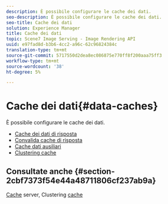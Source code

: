 ```yaml
---
description: È possibile configurare le cache dei dati.
seo-description: È possibile configurare le cache dei dati.
seo-title: Cache dei dati
solution: Experience Manager
title: Cache dei dati
topic: Scene7 Image Serving - Image Rendering API
uuid: e97fad8d-b3b6-4cc2-a96c-62c96824384c
translation-type: tm+mt
source-git-commit: 5717550d2dea8ec086875e770ff8f200aaa75ff3
workflow-type: tm+mt
source-wordcount: '38'
ht-degree: 5%

---
```



# Cache dei dati{#data-caches}

È possibile configurare le cache dei dati.

+ [Cache dei dati di risposta](c-response-data-cache.md)
+ [Convalida cache di risposta](c-response-cache-validation.md)
+ [Cache dati ausiliari](c-auxiliary-data-caches.md)
+ [Clustering cache](c-cache-clustering.md)

## Consultate anche {#section-2cbf7373f54e44a48711806cf237ab9a}

[Cache](../../../../is-api/image-serving-api-ref/c-configuration-and-administration/c-server-settings/r-server-caches.md#reference-f6c7f73ea10f4c3ca93acd79a856e00e) server, Clustering  [cache](../../../../is-api/image-serving-api-ref/c-configuration-and-administration/c-server-settings/r-cache-clustering.md#reference-a24c6b99da174203947788844626b951)
